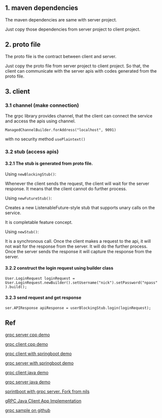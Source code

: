 ## 1. maven dependencies

The maven dependencies are same with server project.

Just copy those dependencies from server project to client project.

## 2. proto file

The proto file is the contract between client and server.

Just copy the proto file from server project to client project.
So that, the client can communicate with the server apis with codes 
generated from the proto file.

## 3. client

### 3.1 channel (make connection)

The grpc library provides channel, that the client
can connect the service and access the apis using channel.

`ManagedChannelBuilder.forAddress("localhost", 9091)`

with no security method `usePlaintext()`

### 3.2 stub (access apis)

#### 3.2.1 The stub is generated from proto file.

Using `newBlockingStub()`:

Whenever the client sends the request, the client will wait for the server 
response. It means that the client cannot do further process.

Using `newFutureStub()`:

Creates a new ListenableFuture-style stub that supports unary calls on the service.

It is completable feature concept. 

Using `newStub()`:

It is a synchronous call. Once the client makes a request to the api,
it will not wait for the response from the server. It will do the further process.
Once the server sends the response it will capture the response from the server.

#### 3.2.2 construct the login request using builder class

`User.LoginRequest loginRequest = User.LoginRequest.newBuilder().setUsername("nick").setPassword("npass").build();`

#### 3.2.3 send request and get response

`ser.APIResponse apiResponse = userBlockingStub.login(loginRequest);`



## Ref


[grpc server cpp demo](https://github.com/ppdouble/grpc-cpp-server-sample)

[grpc client cpp demo](https://github.com/ppdouble/grpc-cpp-client-sample)

[grpc client with springboot demo](https://github.com/ppdouble/springboot-grpc-client-sample)

[grpc server with springboot demo](https://github.com/ppdouble/springboot-grpc-server-sample)

[grpc client java demo](https://github.com/ppdouble/grpc-service-sample-client)

[grpc server java demo](https://github.com/ppdouble/grpc-service-pemo)

[sprintboot with grpc server. Fork from nils](https://github.com/ppdouble/city-score)

[gRPC Java Client App Implementation](https://www.youtube.com/watch?v=J0AMX9YpdLk)

[grpc sample on github](https://github.com/techtter/grpc)



